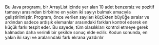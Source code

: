 Bu Java programı, bir ArrayList içinde yer alan 10 adet benzersiz ve pozitif tamsayı arasından birbirine en yakın iki sayıyı bulmak amacıyla geliştirilmiştir. Program, önce verilen sayıları küçükten büyüğe sıralar ve ardından sadece ardışık elemanlar arasındaki farkları kontrol ederek en küçük farkı tespit eder. Bu sayede, tüm olasılıkları kontrol etmeye gerek kalmadan daha verimli bir şekilde sonuç elde edilir. Kodun sonunda, en yakın iki sayı ve aralarındaki fark ekrana yazdırılır